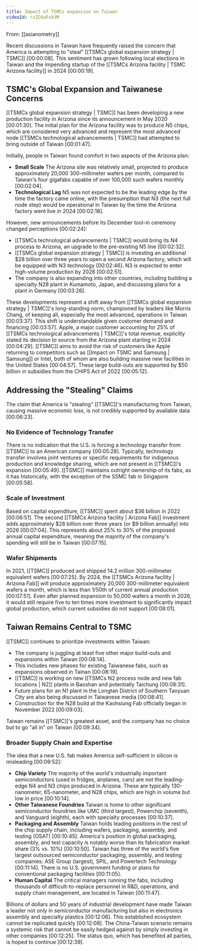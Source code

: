 ```yaml
---
title: Impact of TSMCs expansion on Taiwan
videoId: rzZC6aFsk3M
---
```


From: [[asianometry]] <br/> 

Recent discussions in Taiwan have frequently raised the concern that America is attempting to "steal" [[TSMCs global expansion strategy | TSMC]] <a class="yt-timestamp" data-t="00:00:08">[00:00:08]</a>. This sentiment has grown following local elections in Taiwan and the impending startup of the [[TSMCs Arizona facility | TSMC Arizona facility]] in 2024 <a class="yt-timestamp" data-t="00:00:19">[00:00:19]</a>.

## TSMC's Global Expansion and Taiwanese Concerns

[[TSMCs global expansion strategy | TSMC]] has been developing a new production facility in Arizona since its announcement in May 2020 <a class="yt-timestamp" data-t="00:01:30">[00:01:30]</a>. The initial plan for the Arizona facility was to produce N5 chips, which are considered very advanced and represent the most advanced node [[TSMCs technological advancements | TSMC]] had attempted to bring outside of Taiwan <a class="yt-timestamp" data-t="00:01:47">[00:01:47]</a>.

Initially, people in Taiwan found comfort in two aspects of the Arizona plan:
*   **Small Scale** The Arizona site was relatively small, projected to produce approximately 20,000 300-millimeter wafers per month, compared to Taiwan's four gigafabs capable of over 100,000 such wafers monthly <a class="yt-timestamp" data-t="00:02:04">[00:02:04]</a>.
*   **Technological Lag** N5 was not expected to be the leading edge by the time the factory came online, with the presumption that N3 (the next full node step) would be operational in Taiwan by the time the Arizona factory went live in 2024 <a class="yt-timestamp" data-t="00:02:18">[00:02:18]</a>.

However, new announcements before its December tool-in ceremony changed perceptions <a class="yt-timestamp" data-t="00:02:24">[00:02:24]</a>:
*   [[TSMCs technological advancements | TSMC]] would bring its N4 process to Arizona, an upgrade to the pre-existing N5 line <a class="yt-timestamp" data-t="00:02:32">[00:02:32]</a>.
*   [[TSMCs global expansion strategy | TSMC]] is investing an additional $28 billion over three years to open a second Arizona factory, which will be equipped with N3 technology <a class="yt-timestamp" data-t="00:02:46">[00:02:46]</a>. N3 is expected to enter high-volume production by 2026 <a class="yt-timestamp" data-t="00:02:51">[00:02:51]</a>.
*   The company is also expanding into other countries, including building a specialty N28 plant in Kumamoto, Japan, and discussing plans for a plant in Germany <a class="yt-timestamp" data-t="00:03:26">[00:03:26]</a>.

These developments represent a shift away from [[TSMCs global expansion strategy | TSMC]]'s long-standing norm, championed by leaders like Morris Chang, of keeping all, especially the most advanced, operations in Taiwan <a class="yt-timestamp" data-t="00:03:37">[00:03:37]</a>. This shift is understandable given customer demand and financing <a class="yt-timestamp" data-t="00:03:57">[00:03:57]</a>. Apple, a major customer accounting for 25% of [[TSMCs technological advancements | TSMC]]'s total revenue, explicitly stated its decision to source from the Arizona plant starting in 2024 <a class="yt-timestamp" data-t="00:04:29">[00:04:29]</a>. [[TSMC]] aims to avoid the risk of customers like Apple returning to competitors such as [[Impact on TSMC and Samsung | Samsung]] or Intel, both of whom are also building massive new facilities in the United States <a class="yt-timestamp" data-t="00:04:57">[00:04:57]</a>. These large build-outs are supported by $50 billion in subsidies from the CHIPS Act of 2022 <a class="yt-timestamp" data-t="00:05:12">[00:05:12]</a>.

## Addressing the "Stealing" Claims

The claim that America is "stealing" [[TSMC]]'s manufacturing from Taiwan, causing massive economic loss, is not credibly supported by available data <a class="yt-timestamp" data-t="00:06:23">[00:06:23]</a>.

### No Evidence of Technology Transfer
There is no indication that the U.S. is forcing a technology transfer from [[TSMC]] to an American company <a class="yt-timestamp" data-t="00:05:28">[00:05:28]</a>. Typically, technology transfer involves joint ventures or specific requirements for indigenous production and knowledge sharing, which are not present in [[TSMC]]'s expansion <a class="yt-timestamp" data-t="00:05:49">[00:05:49]</a>. [[TSMC]] maintains outright ownership of its fabs, as it has historically, with the exception of the SSMC fab in Singapore <a class="yt-timestamp" data-t="00:05:58">[00:05:58]</a>.

### Scale of Investment
Based on capital expenditure, [[TSMC]] spent about $36 billion in 2022 <a class="yt-timestamp" data-t="00:06:51">[00:06:51]</a>. The second [[TSMCs Arizona facility | Arizona Fab]] investment adds approximately $28 billion over three years (or $9 billion annually) into 2026 <a class="yt-timestamp" data-t="00:07:04">[00:07:04]</a>. This represents about 25% to 30% of the proposed annual capital expenditure, meaning the majority of the company's spending will still be in Taiwan <a class="yt-timestamp" data-t="00:07:15">[00:07:15]</a>.

### Wafer Shipments
In 2021, [[TSMC]] produced and shipped 14.2 million 300-millimeter equivalent wafers <a class="yt-timestamp" data-t="00:07:25">[00:07:25]</a>. By 2024, the [[TSMCs Arizona facility | Arizona Fab]] will produce approximately 20,000 300-millimeter equivalent wafers a month, which is less than 1/50th of current annual production <a class="yt-timestamp" data-t="00:07:51">[00:07:51]</a>. Even after planned expansion to 50,000 wafers a month in 2026, it would still require five to ten times more investment to significantly impact global production, which current subsidies do not support <a class="yt-timestamp" data-t="00:08:01">[00:08:01]</a>.

## Taiwan Remains Central to TSMC

[[TSMC]] continues to prioritize investments within Taiwan:
*   The company is juggling at least five other major build-outs and expansions within Taiwan <a class="yt-timestamp" data-t="00:08:14">[00:08:14]</a>.
*   This includes new phases for existing Taiwanese fabs, such as expansions observed in Tainan <a class="yt-timestamp" data-t="00:08:19">[00:08:19]</a>.
*   [[TSMC]] is working on new [[TSMCs N2 process node and new fab locations | N2]] plants in Baoshan and potentially Taichung <a class="yt-timestamp" data-t="00:08:31">[00:08:31]</a>.
*   Future plans for an N1 plant in the Longtan District of Southern Taoyuan City are also being discussed in Taiwanese media <a class="yt-timestamp" data-t="00:08:41">[00:08:41]</a>.
*   Construction for the N28 build at the Kaohsiung Fab officially began in November 2022 <a class="yt-timestamp" data-t="00:09:03">[00:09:03]</a>.

Taiwan remains [[TSMC]]'s greatest asset, and the company has no choice but to go "all in" on Taiwan <a class="yt-timestamp" data-t="00:09:34">[00:09:34]</a>.

### Broader Supply Chain and Expertise
The idea that a new U.S. fab makes America self-sufficient in silicon is misleading <a class="yt-timestamp" data-t="00:09:52">[00:09:52]</a>:
*   **Chip Variety** The majority of the world's industrially important semiconductors (used in fridges, airplanes, cars) are not the leading-edge N4 and N3 chips produced in Arizona. These are typically 130-nanometer, 65-nanometer, and N28 chips, which are high in volume but low in price <a class="yt-timestamp" data-t="00:10:14">[00:10:14]</a>.
*   **Other Taiwanese Foundries** Taiwan is home to other significant semiconductor foundries like UMC (third largest), Powerchip (seventh), and Vanguard (eighth), each with specialty processes <a class="yt-timestamp" data-t="00:10:37">[00:10:37]</a>.
*   **Packaging and Assembly** Taiwan holds leading positions in the rest of the chip supply chain, including wafers, packaging, assembly, and testing (OSAT) <a class="yt-timestamp" data-t="00:10:45">[00:10:45]</a>. America's position in global packaging, assembly, and test capacity is notably worse than its fabrication market share (3% vs. 10%) <a class="yt-timestamp" data-t="00:10:50">[00:10:50]</a>. Taiwan has three of the world's five largest outsourced semiconductor packaging, assembly, and testing companies: ASE Group (largest), SPIL, and Powertech Technology <a class="yt-timestamp" data-t="00:11:14">[00:11:14]</a>. There is no U.S. government funding or plans for conventional packaging facilities <a class="yt-timestamp" data-t="00:11:05">[00:11:05]</a>.
*   **Human Capital** The critical managers running the fabs, including thousands of difficult-to-replace personnel in R&D, operations, and supply chain management, are located in Taiwan <a class="yt-timestamp" data-t="00:11:47">[00:11:47]</a>.

Billions of dollars and 50 years of industrial development have made Taiwan a leader not only in semiconductor manufacturing but also in electronics assembly and specialty plastics <a class="yt-timestamp" data-t="00:12:06">[00:12:06]</a>. This established ecosystem cannot be replicated quickly <a class="yt-timestamp" data-t="00:12:08">[00:12:08]</a>. The China-Taiwan scenario remains a systemic risk that cannot be easily hedged against by simply investing in other companies <a class="yt-timestamp" data-t="00:12:25">[00:12:25]</a>. The status quo, which has benefited all parties, is hoped to continue <a class="yt-timestamp" data-t="00:12:39">[00:12:39]</a>.